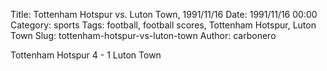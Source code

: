 Title: Tottenham Hotspur vs. Luton Town, 1991/11/16
Date: 1991/11/16 00:00
Category: sports
Tags: football, football scores, Tottenham Hotspur, Luton Town
Slug: tottenham-hotspur-vs-luton-town
Author: carbonero


Tottenham Hotspur 4 - 1 Luton Town
